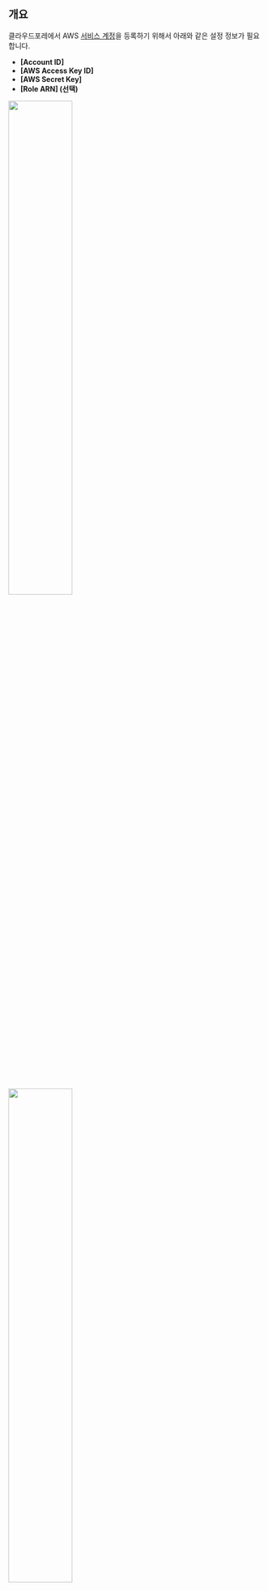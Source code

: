 ## 개요

클라우드포레에서 AWS [서비스 계정](https://spaceone.org/ko/docs/guides/getting-started/#%EC%84%9C%EB%B9%84%EC%8A%A4-%EA%B3%84%EC%A0%95-%EC%84%A4%EC%A0%95)을 등록하기 위해서 아래와 같은 설정 정보가 필요합니다.

- **[Account ID]**
- **[AWS Access Key ID]**
- **[AWS Secret Key]**
- **[Role ARN] (선택)**

<img src="../ko/GUIDE-img/summary(h2)-1.png" width="50%" height="50%"/>

<img src="GUIDE-img/summary(h2)-2.png" width="50%" height="50%"/>

본 설정 가이드는 위에서 언급한 4가지 설정 정보들이 무엇을 의미하고, 어디서 획득하는지 자세히 알아보도록 하겠습니다.

<br>

### Account ID

계정 생성과 함께 발급되는 12개의 숫자로 이루어진 AWS 계정의 고유 ID입니다.  
**Account ID**에 대한 상세한 설명은 [AWS Documentation](https://docs.aws.amazon.com/general/latest/gr/acct-identifiers.html)을 참고하십시오.

<br>

### **AWS Access Key ID**와 **AWS Secret Key**

IAM 계정 생성 시 AWS API, CLI, SDK 및 기타 개발 도구에 대한 접근 권한을 얻기 위해 필요한 키값입니다.  
AWS Access Key ID와 AWS Secret Key에 대한 상세한 설명은 [AWS Documentation](https://docs.aws.amazon.com/powershell/latest/userguide/pstools-appendix-sign-up.html#get-access-keys)을 참고하십시오.

<br>

### **Role ARN** (Amazone Resource Name)

ARN은 AWS 리소스를 구분하기 위한 식별자입니다.
**[Role ARN]** 은 아래에서 생성하게 될 역할(Role)에 대한 식별자를 의미하며 **[aws_assume_role]** 방식을 활용한 서비스 계정 등록 시 필요한 **[Role ARN]** 설정 정보를 제공합니다.
ARN에 대한 자세한 설명은 [AWS Documentation](https://docs.aws.amazon.com/general/latest/gr/aws-arns-and-namespaces.html)을 참고하십시오.

4가지 개념에 대해 간략히 알아보았습니다.  
이제, 실제로 **설정 정보를 획득하는 방법에 대해** 다음 과정에서 자세히 알아보도록 하겠습니다.

<br>
<br>

## \***\*전체 Flow\*\***

클라우드포레에서는 AWS 연동에 대해 **[aws_access_key]** 방식과 **[aws_assume_role]** 총 두 가지 방식을 지원합니다.

**[aws_access_key]** 를 이용한 방식은 **[Account ID]**, **[AWS Access Key ID]** 그리고 **[AWS Secret Key]** 에 대한 설정 정보가 필요하며,
**[aws_assume_role]** 방식을 이용할 경우, 위 정보 이외에 추가적으로 역할(Role)을 생성하여 **[Role ARN]** 설정 정보를 획득해야 합니다.

위 정보를 획득하기 위해 아래와 같은 순서로 설정을 진행해야 합니다.

1. [정책(Policy) 생성](#1-정책Policy-생성)
2. [IAM 사용자 생성](#2-IAM-사용자-생성)
3. [그룹(Group) 생성](#3-그룹Group-생성)
4. [역할(Role) 생성(선택)](#4-역할Role-생성선택)
5. [서비스 계정 등록](#5-서비스-계정-등록)

<br>
<br>

## 1. 정책(Policy) 생성

[정책](https://docs.aws.amazon.com/mediaconvert/latest/ug/auth_access_what-are-policies.html)은 자격증명이나 AWS리소스에 대한 접근 권한을 정의합니다.
생성된 정책은 IAM 사용자, 그룹, 역할에 적용될 수 있습니다.

클라우드포레는 AWS의 리소스 정보를 수집하기 위해 적절한 권한을 설정하여 정책(Policy)으로 만들어 사용하는 것을 권장합니다.  
컬렉터 플러그인은 읽기 권한 이외의 어떠한 권한도 필요하지 않습니다.

각 플러그인에서 필요로 하는 권한에 대한 정보는 아래와 같습니다.

| Plugin                                  | URL                                                                                              |
| --------------------------------------- | ------------------------------------------------------------------------------------------------ |
| AWS Cloud Services collector            | https://github.com/spaceone-dev/plugin-aws-cloud-service-inven-collector#authentication-overview |
| AWS EC2 Compute collector               | https://github.com/spaceone-dev/plugin-aws-ec2-inven-collector#authentication-overview           |
| AWS Personal Health Dashboard collector | https://github.com/spaceone-dev/plugin-aws-phd-inven-collector#authen                            |
| AWS Trusted Advisor collector           | https://github.com/spaceone-dev/plugin-aws-phd-inven-collector#authentication-overview           |

<br>
<br>

인벤토리 컬렉터가 실행되는데 필요한 권한에 대한 정책 생성 방법은 아래와 같습니다.

(1) [AWS 콘솔](https://signin.aws.amazon.com/signin?redirect_uri=https%3A%2F%2Fconsole.aws.amazon.com%2Fconsole%2Fhome%3FhashArgs%3D%2523%26isauthcode%3Dtrue%26nc2%3Dh_ct%26src%3Dheader-signin%26state%3DhashArgsFromTB_us-west-1_170054870035abe3&client_id=arn%3Aaws%3Asignin%3A%3A%3Aconsole%2Fcanvas&forceMobileApp=0&code_challenge=50EZtidRQYVM_RvQ0yHgj2KQjR311eLzH3684mE0Tlk&code_challenge_method=SHA-256) 로그인 > [IAM 대시보드](https://us-east-1.console.aws.amazon.com/iamv2/home#/home) 이동  
(1-2) 대시보드의 [액세스 관리 > 정책] 메뉴에서 정책을 생성할 수 있습니다.

<img src="./GUIDE-img/create-policy(h2)-1.png" width="80%" height="80%">

(2) 정책 생성을 위해 [정책 생성] 버튼을 클릭합니다.

<img src="./GUIDE-img/create-policy(h2)-2.png" width="80%" height="80%">

(2-1) 해당 정책에 대한 권한을 부여하기 위해 [JSON] 탭을 클릭합니다.  
(2-2) 컬렉터 플러그인은 서비스 데이터를 수집하기 위한 특정 권한이 있어야 합니다.  
위 테이블에서 원하는 플러그인에 맞는 권한 목록을 복사 후 [다음:태그] 버튼을 클릭합니다.

> 💡 **권한 정의 오류 발생 시**  
>         _이 정책에 다음 오류가 포함되어 있습니다. JSON strings must not have leading spaces_  
>         _For more information about the IAM policy grammar, see [AWS IAM Policies](http://docs.aws.amazon.com/IAM/latest/UserGuide/policies-grammar.html)_  
>        위와 같은 오류 발생 시 코드 블록의 첫 번째 줄 공백을 삭제하십시오.

<img src="./GUIDE-img/create-policy(h2)-3.png" width="80%" height="80%">

(3) 별도 태그 기반 관리 방침이 없는 경우 [다음: 검토] 버튼을 클릭합니다.

<img src="./GUIDE-img/create-policy(h2)-4.png" width="80%" height="80%">

(4) 정책 이름을 입력 후 [정책 생성] 버튼을 클릭하여 정책 생성을 완료합니다.

<img src="./GUIDE-img/create-policy(h2)-5.png" width="80%" height="80%">

<br>
<br>

## 2. IAM 사용자 생성

[IAM](https://docs.aws.amazon.com/IAM/latest/UserGuide/introduction.html) 사용자는 AWS 리소스에 대한 액세스를 안전하게 제어하기 위해 생성합니다.
생성된 IAM 사용자를 다음 단계에서 그룹에 추가합니다.  
이 과정을 통해 **[AWS Access Key ID]** 와 **[AWS Secret Key]** 값을 얻을 수 있습니다.

(1) [IAM 대시보드](https://us-east-1.console.aws.amazon.com/iamv2/home#/home)로 이동  
(1-1) 대시보드에서 [액세스 관리 > 사용자] 메뉴에서 사용자를 생성할 수 있습니다.
<img src="./GUIDE-img/create-iam-user(h2)-1.png" width="80%" height="80%">

(2) [사용자 추가] 버튼을 클릭합니다.

<img src="./GUIDE-img/create-iam-user(h2)-2.png" width="80%" height="80%">

(3) 사용자 이름을 입력한 후 AWS 액세스 유형 선택에서 [액세스키 - 프로그래밍 방식 액세스]를 선택합니다.  
(3-1) [다음: 권한] 버튼을 클릭합니다.

<img src="./GUIDE-img/create-iam-user(h2)-3.png"  width="80%" height="80%">

(4) 현재 단계에서 그룹에 사용자를 추가하지 않습니다. [다음: 태그] 버튼을 클릭합니다.

<img src="./GUIDE-img/create-iam-user(h2)-4.png" width="80%" height="80%">

(5) 별도 Tag 기반 관리 방침이 없는 경우 생략 후 [다음: 태그] 버튼을 클릭합니다.  
클라우드포레 컬렉터 플러그인은 태그 정보를 사용하지 않습니다.

<img src="./GUIDE-img/create-iam-user(h2)-4.png" width="80%" height="80%">

(6) 현재 단계에서 IAM 사용자에게 권한 설정을 하지 않습니다.  
[[3. 그룹 생성](#3-그룹Group-생성)] 단계에서 그룹에 정책을 추가하여 사용자에게 권한을 부여하게 됩니다.  
[사용자 만들기] 버튼을 클릭합니다.

<img src="./GUIDE-img/create-iam-user(h2)-4.png" width="80%" height="80%">

(7) 서비스 계정 등록 시 필요한 **[AWS Access Key ID]** 와 **[AWS Secret Key]** 의 해당하는 설정 정보인 [액세스 키 ID] 와 [비밀 액세스 키]가 생성됩니다.  
이후 페이지 이동 시 해당 정보들을 확인할 수 없으니 **메모**해주십시오.  
(7-1) [닫기] 버튼을 눌러 사용자 추가를 완료합니다.

<img src="./GUIDE-img/create-iam-user(h2)-7.png" width="80%" height="80%">

<br>
<br>

## 3. 그룹(Group) 생성

[그룹](https://docs.aws.amazon.com/IAM/latest/UserGuide/id_groups.html)은 IAM 사용자의 집합입니다.
그룹을 통해 사용자들에 대한 권한을 지정하여 해당 사용자들에 대한 권한을 더욱 쉽게 관리할 수 있습니다.

(1) [IAM 대시보드](https://us-east-1.console.aws.amazon.com/iamv2/home#/home)로 이동  
(1-1) 대시보드에서 [액세스 관리 > 사용자 그룹] 메뉴에서 사용자 그룹을 생성할 수 있습니다.

<img src="./GUIDE-img/create-group(h2)-1.png" width="80%" height="80%">

(2) [그룹 생성] 버튼을 클릭합니다.

<img src="./GUIDE-img/create-group(h2)-2.png" width="80%" height="80%">

(3) 그룹에 사용자 추가에 추가할 사용자를 선택합니다.  
(3-1) 권한 정책 연결에서 그룹에 추가할 정책을 선택합니다.  
(3-2) [그룹 생성] 버튼을 클릭합니다.

<img src="./GUIDE-img/create-group(h2)-3.png"  width="80%" height="80%">

<br>
<br>

## 4. 역할(Role) 생성(선택)

[역할](https://docs.aws.amazon.com/IAM/latest/UserGuide/id_roles.html)은 계정에 생성할 수 있는, 특정 권한을 지닌 IAM 자격 증명을 의미하며 [**[Assume Role]**](https://docs.aws.amazon.com/ko_kr/STS/latest/APIReference/API_AssumeRole.html)은 자신의 계정 혹은 다른 계정에 클라우드 리소스 액세스 권한을 부여하기 위해 사용됩니다.

> 다음은 [Assume Role] 활용 예시입니다.  
> _각각의 AWS 계정에 IAM 사용자 [A], [B], [C] 가 있고 역할을 위임받을 IAM사용자 [D] 가 있다고 가정하겠습니다.  
> [A], [B], [C] 각각의 IAM 사용자별로 클라우드 리소스 수집을 위한 권한이 있는 역할을 [D] 계정으로 위임하여 생성합니다.
> 총 3개의 [Role ARN]이 생성되게 됩니다.  
> 최종적으로 정책을 위임받은 [D] IAM 사용자의 [AWS Access Key ID], [AWS Secret Key] 와 [A], [B], [C] IAM 사용자의 [Role ARN] 을 통해 사용 중인 클라우드 리소스를 수집할 수 있게 됩니다._

AWS 서비스 계정 등록 시 **[aws_assume_role]** 방식에 필요한 **[Role ARN]** 설정 정보를 얻을 수 있습니다.  
**[aws_access_key]** 방식을 진행 중이라면 이 과정을 생략하시고 [서비스 계정 등록](#5-서비스-계정-등록)으로 이동하십시오.

(1) [IAM 대시보드](https://us-east-1.console.aws.amazon.com/iamv2/home#/home)로 이동  
(1-1) 대시보드에서 [액세스 관리 > 역할] 메뉴에서 역할을 생성할 수 있습니다.

<img src="./GUIDE-img/create-role(h2)-1.png" width="80%" height="80%">

(2) [역할 만들기] 버튼을 클릭합니다.

<img src="./GUIDE-img/create-role(h2)-2.png" width="80%" height="80%">

(3) 신뢰할 수 있는 엔터티 유형으로 [AWS 계정]을 클릭합니다.  
(3-1) [다음] 버튼을 클릭합니다.  
(3-2) 역할을 부여할 AWS계정을 선택할 수 있습니다.

[이 계정]을 선택할 경우 자신의 계정이 사용하고 있는 클라우드 리소스에 대한 권한을 부여하게 됩니다.

[다른 AWS 계정]을 선택할 경우 역할을 부여한 계정이 자신의 클라우드 리소스에 대한 권한을 부여받게 됩니다.

<img src="./GUIDE-img/create-role(h2)-3.png" width="80%" height="80%">

(4) 추가할 권한 정책을 클릭한 후 [다음] 버튼을 클릭합니다.

<img src="./GUIDE-img/create-role(h2)-4.png" width="80%" height="80%">

(5) 역할 이름을 입력 후 [역할 생성] 버튼을 클릭합니다.

<img src="./GUIDE-img/create-role(h2)-5.png" width="80%" height="80%">

(6) [대시보드> 역할 > 역할 이름] 메뉴 이동 시 **[aws_assume_role]** 에 필요한 설정 정보인 **[Role ARN]** 값을 확인할 수 있습니다.

<img src="./GUIDE-img/create-role(h2)-6.png" width="80%" height="80%">

<br>
<br>

## 5. 서비스 계정 등록

이제 서비스 계정 추가를 위한 준비가 끝났습니다.  
지금까지 설정 가이드를 진행하면서 얻은 설정 정보를 활용해 서비스 계정을 등록할 수 있습니다.  
서비스 계정 등록의 자세한 방법은 **[[클라우드포레 사용자 가이드]](https://spaceone.org/ko/docs/guides/asset-inventory/service-account/#%EC%84%9C%EB%B9%84%EC%8A%A4-%EA%B3%84%EC%A0%95-%EC%B6%94%EA%B0%80%ED%95%98%EA%B8%B0)** 를 참고하십시오.

- **Account ID**
- **AWS Access Key ID**
- **AWS Secret Key**
- **Role ARN(선택)**

(1) Account ID는 AWS의 Account ID 정보입니다.

<img src="./GUIDE-img/create-service-account(h2)-1.png" width="50%">

(1-1) 서비스 계정 추가 시 Account ID 필드에 AWS의 Account ID 정보를 입력해 주십시오.

<img src="./GUIDE-img/create-service-account(h2)-2.png" width="65%">

(2) AWS 암호화키 방식에 따라 **[aws_aceess_key]** 또는 **[aws_assume_role]** 을 선택합니다.  
두 가지 방식 모두 **[AWS Access Key ID]** 와 **[AWS Secret Acess Key]** 설정 정보가 필요합니다.

(2-1) **[aws_aceess_key]** 방식 예시입니다.

<img src="./GUIDE-img/create-service-account(h2)-3.png" width="80%" height="80%">

(2-2) **[aws_asuume_role]** 방식 예시입니다.
추가적으로 [**[Role ARN]**](#4-역할Role-생성선택)설정 정보가 필요합니다.

<img src="./GUIDE-img/create-service-account(h2)-4.png" width="80%" height="80%">

(2-3) [저장] 버튼을 클릭합니다.

(3) 이후 클라우드포레의 **컬렉터 플러그인** 생성 방법은 [[클라우드포레의 사용자 가이드]](https://spaceone.org/ko/docs/guides/asset-inventory/collector/)를 참고하십시오.
